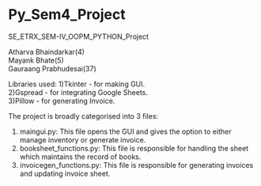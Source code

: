 # Py_Sem4_Project
SE_ETRX_SEM-IV_OOPM_PYTHON_Project

Atharva Bhaindarkar(4) <br />
Mayank Bhate(5) <br />
Gauraang Prabhudesai(37) <br />

Libraries used:
1)Tkinter - for making GUI.  <br />
2)Gspread - for integrating Google Sheets. <br />
3)Pillow - for generating Invoice. <br />

The project is broadly categorised into 3 files:
1) maingui.py: This file opens the GUI and gives the option to either manage inventory or generate invoice.
2) booksheet_functions.py: This file is responsible for handling the sheet which maintains the record of books. 
3) invoicegen_functions.py: This file is responsible for generating invoices and updating invoice sheet. 
